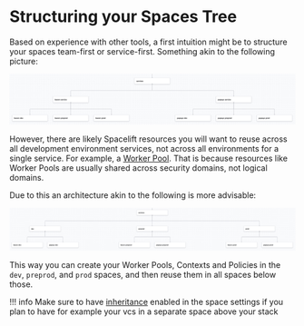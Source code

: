 # Structuring your Spaces Tree

Based on experience with other tools, a first intuition might be to structure your spaces team-first or service-first. Something akin to the following picture:

![](../../assets/screenshots/spaces_tree_structure_1.png)

However, there are likely Spacelift resources you will want to reuse across all development environment services, not across all environments for a single service. For example, a [Worker Pool](../worker-pools). That is because resources like Worker Pools are usually shared across security domains, not logical domains.

Due to this an architecture akin to the following is more advisable:

![](../../assets/screenshots/spaces_tree_structure_2.png)

This way you can create your Worker Pools, Contexts and Policies in the `dev`, `preprod`, and `prod` spaces, and then reuse them in all spaces below those.

!!! info
    Make sure to have [inheritance](./access-control#inheritance) enabled in the space settings if you plan to have for example your vcs in a separate space above your stack
